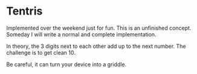 # Tentris
Implemented over the weekend just for fun.
This is an unfinished concept.
Someday I will write a normal and complete implementation.

In theory, the 3 digits next to each other add up to the next number. The challenge is to get clean 10.

Be careful, it can turn your device into a griddle.
